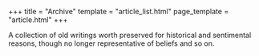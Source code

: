 +++
title = "Archive"
template = "article_list.html"
page_template = "article.html"
+++

A collection of old writings worth preserved for historical and sentimental reasons, though no longer representative of beliefs and so on. 